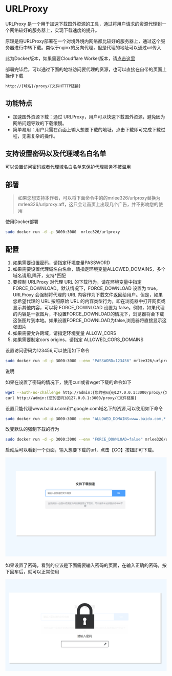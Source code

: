 # URLProxy

URLProxy 是一个用于加速下载国外资源的工具，通过将用户请求的资源代理到一个网络较好的服务器上，实现下载速度的提升。

原理是将URLProxy部署在一个对境外境内网络都比较好的服务器上，通过这个服务器进行中转下载。类似于nginx的反向代理，但是代理的地址可以通过url传入

此为Docker版本，如果需要Cloudflare Worker版本，请[点击这里](https://github.com/lixiaofei123/urlproxy/tree/cfworker)

部署完毕后，可以通过下面的地址访问要代理的资源，也可以直接在自带的页面上操作下载


```bash
http://{域名}/proxy/{文件HTTTP链接}
```

## 功能特点

- 加速国外资源下载：通过 URLProxy，用户可以快速下载国外资源，避免因为网络问题导致的下载缓慢。
- 简单易用：用户只需在页面上输入想要下载的地址，点击下载即可完成下载过程，无需复杂的操作。

## 支持设置密码以及代理域名白名单

可以设置访问密码或者代理域名白名单来保护代理服务不被滥用

## 部署

> 如果您想支持本作者，可以将下面命令中的的mrlee326/urlproxy替换为mrlee326/urlproxy:aff，这只会让首页上出现几个广告，并不影响您的使用

使用Docker部署

```bash
sudo docker run -d -p 3000:3000  mrlee326/urlproxy 
```

## 配置

1. 如果需要设置密码，请指定环境变量PASSWORD
2. 如果需要设置代理域名白名单，请指定环境变量ALLOWED_DOMAINS，多个域名请用,隔开，支持*匹配
3. 要控制 URLProxy 对代理 URL 的下载行为，请在环境变量中指定 FORCE_DOWNLOAD。默认情况下，FORCE_DOWNLOAD 设置为 true，URLProxy 会强制将代理的 URL 内容作为下载文件返回给用户。但是，如果您希望代理的 URL 按照原始 URL 的内容类型行为，即在浏览器中打开网页或显示其他内容，可以将 FORCE_DOWNLOAD 设置为 false。例如，如果代理的内容是一张图片，不设置FORCE_DOWNLOAD的情况下，浏览器将会下载这张图片到本地。如果设置FORCE_DOWNLOAD为false,浏览器将直接显示这张图片
4. 如果需要允许跨域，请指定环境变量 ALLOW_CORS
5. 如果需要制定cors origins，请指定 ALLOWED_CORS_DOMAINS

设置访问密码为123456,可以使用如下命令

```bash
sudo docker run -d -p 3000:3000 --env "PASSWORD=123456" mrlee326/urlproxy 
```

<div id="notice">说明</div>

如果在设置了密码的情况下，使用curl或者wget下载的命令如下

```bash
wget --auth-no-challenge http://admin:{您的密码}@127.0.0.1:3000/proxy/{文件链接}
curl http://admin:{您的密码}@127.0.0.1:3000/proxy/{文件链接}
```


设置只能代理www.baidu.com和*.google.com域名下的资源,可以使用如下命令

```bash
sudo docker run -d -p 3000:3000 --env "ALLOWED_DOMAINS=www.baidu.com,*.google.com" mrlee326/urlproxy 
```

改变默认的强制下载的行为

```bash
sudo docker run -d -p 3000:3000 --env "FORCE_DOWNLOAD=false" mrlee326/urlproxy 
```


启动后可以看到一个页面，输入想要下载的url，点击【GO】按钮即可下载。

![首页](index.png)

如果设置了密码，看到的应该是下面需要输入密码的页面，在输入正确的密码，按下回车后，就可以正常使用

![输入密码](lock.png)